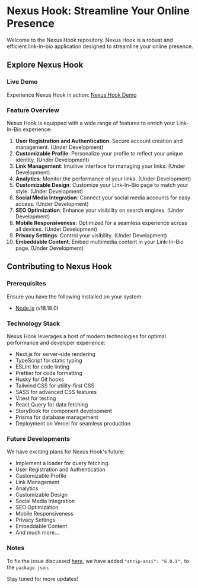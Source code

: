 # Nexus Hook: Streamline Your Online Presence

Welcome to the Nexus Hook repository. Nexus Hook is a robust and efficient link-in-bio application designed to streamline your online presence.

## Explore Nexus Hook

### Live Demo

Experience Nexus Hook in action: [Nexus Hook Demo](https://nexus-nook-seven.vercel.app/)

### Feature Overview

Nexus Hook is equipped with a wide range of features to enrich your Link-In-Bio experience:

1. **User Registration and Authentication**: Secure account creation and management. (Under Development)
2. **Customizable Profile**: Personalize your profile to reflect your unique identity. (Under Development)
3. **Link Management**: Intuitive interface for managing your links. (Under Development)
4. **Analytics**: Monitor the performance of your links. (Under Development)
5. **Customizable Design**: Customize your Link-In-Bio page to match your style. (Under Development)
6. **Social Media Integration**: Connect your social media accounts for easy access. (Under Development)
7. **SEO Optimization**: Enhance your visibility on search engines. (Under Development)
8. **Mobile Responsiveness**: Optimized for a seamless experience across all devices. (Under Development)
9. **Privacy Settings**: Control your visibility. (Under Development)
10. **Embeddable Content**: Embed multimedia content in your Link-In-Bio page. (Under Development)

## Contributing to Nexus Hook

### Prerequisites

Ensure you have the following installed on your system:

- [Node.js](https://nodejs.org/en/) (v18.18.0)

### Technology Stack

Nexus Hook leverages a host of modern technologies for optimal performance and developer experience:

- Next.js for server-side rendering
- TypeScript for static typing
- ESLint for code linting
- Prettier for code formatting
- Husky for Git hooks
- Tailwind CSS for utility-first CSS
- SASS for advanced CSS features
- Vitest for testing
- React Query for data fetching
- StoryBook for component development
- Prisma for database management
- Deployment on Vercel for seamless production

### Future Developments

We have exciting plans for Nexus Hook's future:

- Implement a loader for query fetching.
- User Registration and Authentication
- Customizable Profile
- Link Management
- Analytics
- Customizable Design
- Social Media Integration
- SEO Optimization
- Mobile Responsiveness
- Privacy Settings
- Embeddable Content
- And much more...

### Notes

To fix the issue discussed [here](https://github.com/eslint/eslint/discussions/17215), we have added `"strip-ansi": "6.0.1",` to the `package.json`.

Stay tuned for more updates!

